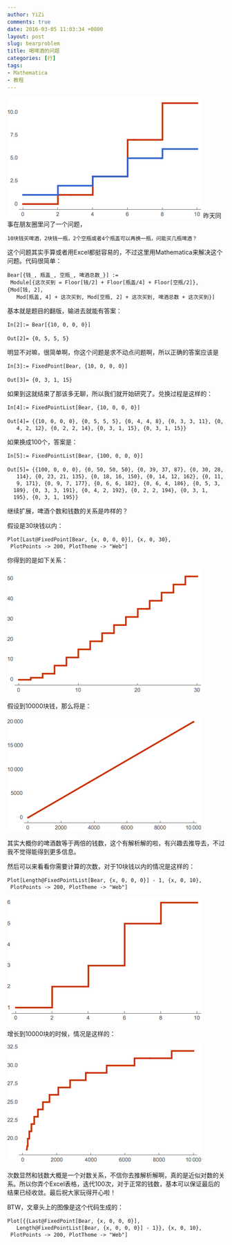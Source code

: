 ```yaml
---
author: YiZi
comments: true
date: 2016-03-05 11:03:34 +0800
layout: post
slug: bearproblem
title: 喝啤酒的问题
categories: [行]
tags:
- Mathematica
- 教程
---
```

![](/public/images/Bear/5.png)
昨天同事在朋友圈里问了一个问题，

	10块钱买啤酒，2块钱一瓶，2个空瓶或者4个瓶盖可以再换一瓶，问能买几瓶啤酒？

这个问题其实手算或者用Excel都挺容易的，不过这里用Mathematica来解决这个问题。代码很简单：

	Bear[{钱_, 瓶盖_, 空瓶_, 啤酒总数_}] := 
	 Module[{这次买到 = Floor[钱/2] + Floor[瓶盖/4] + Floor[空瓶/2]}, {Mod[钱, 2], 
	   Mod[瓶盖, 4] + 这次买到, Mod[空瓶, 2] + 这次买到, 啤酒总数 + 这次买到}]

基本就是题目的翻版，输进去就能有答案：

	In[2]:= Bear[{10, 0, 0, 0}]

	Out[2]= {0, 5, 5, 5}

明显不对嘛，很简单啊，你这个问题是求不动点问题啊，所以正确的答案应该是

	In[3]:= FixedPoint[Bear, {10, 0, 0, 0}]

	Out[3]= {0, 3, 1, 15}

如果到这就结束了那该多无聊，所以我们就开始研究了。兑换过程是这样的：

	In[4]:= FixedPointList[Bear, {10, 0, 0, 0}]

	Out[4]= {{10, 0, 0, 0}, {0, 5, 5, 5}, {0, 4, 4, 8}, {0, 3, 3, 11}, {0,
	   4, 2, 12}, {0, 2, 2, 14}, {0, 3, 1, 15}, {0, 3, 1, 15}}	

如果换成100个，答案是：

	In[5]:= FixedPointList[Bear, {100, 0, 0, 0}]

	Out[5]= {{100, 0, 0, 0}, {0, 50, 50, 50}, {0, 39, 37, 87}, {0, 30, 28,
	   114}, {0, 23, 21, 135}, {0, 18, 16, 150}, {0, 14, 12, 162}, {0, 11,
	   9, 171}, {0, 9, 7, 177}, {0, 6, 6, 182}, {0, 6, 4, 186}, {0, 5, 3, 
	  189}, {0, 3, 3, 191}, {0, 4, 2, 192}, {0, 2, 2, 194}, {0, 3, 1, 
	  195}, {0, 3, 1, 195}}

继续扩展，啤酒个数和钱数的关系是咋样的？

假设是30块钱以内：

	Plot[Last@FixedPoint[Bear, {x, 0, 0, 0}], {x, 0, 30}, 
	 PlotPoints -> 200, PlotTheme -> "Web"]

你得到的是如下关系：

![](/public/images/Bear/1.png)


假设到10000块钱，那么将是：

![](/public/images/Bear/2.png)

其实大概你的啤酒数等于两倍的钱数，这个有解析解的啦，有兴趣去推导去，不过我不觉得能得到更多信息。

然后可以来看看你需要计算的次数，对于10块钱以内的情况是这样的：

	Plot[Length@FixedPointList[Bear, {x, 0, 0, 0}] - 1, {x, 0, 10}, 
	 PlotPoints -> 200, PlotTheme -> "Web"]

![](/public/images/Bear/3.png)

增长到10000块的时候，情况是这样的：

![](/public/images/Bear/4.png)

次数显然和钱数大概是一个对数关系，不信你去推解析解啊，真的是近似对数的关系。所以你弄个Excel表格，迭代100次，对于正常的钱数，基本可以保证最后的结果已经收敛。最后祝大家玩得开心啦！

BTW，文章头上的图像是这个代码生成的：

	Plot[{{Last@FixedPoint[Bear, {x, 0, 0, 0}], 
	   Length@FixedPointList[Bear, {x, 0, 0, 0}] - 1}}, {x, 0, 10}, 
	 PlotPoints -> 200, PlotTheme -> "Web"]

